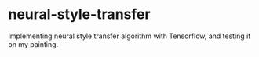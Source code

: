 # neural-style-transfer
Implementing neural style transfer algorithm with Tensorflow, and testing it on my painting.
